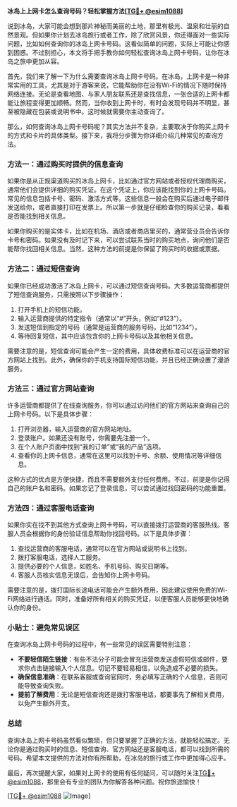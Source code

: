 **冰岛上上网卡怎么查询号码？轻松掌握方法[[TG💪+ @esim1088](https://t.me/s/esim1088)]**

说到冰岛，大家可能会想到那片神秘而美丽的土地，那里有极光、温泉和壮丽的自然景观。但如果你计划去冰岛旅行或者工作，除了欣赏风景，你还得面对一些实际问题，比如如何查询你的冰岛上网卡号码。这看似简单的问题，实际上可能让你感到困惑。不过别担心，本文将手把手教你如何轻松查询冰岛上网卡号码，让你在冰岛之旅中更加从容。

首先，我们来了解一下为什么需要查询冰岛上网卡号码。在冰岛，上网卡是一种非常实用的工具，尤其是对于游客来说，它能帮助你在没有Wi-Fi的情况下随时保持网络连接。无论是查看地图、与家人朋友联系还是查找信息，一张合适的上网卡都能让旅程变得更加顺畅。然而，当你收到上网卡时，有时会发现号码并不明显，甚至被隐藏在包装或说明书中。这时候就需要你主动查询了。

那么，如何查询冰岛上网卡号码呢？其实方法并不复杂，主要取决于你购买上网卡的方式和卡片的具体类型。接下来，我将分步骤为你详细介绍几种常见的查询方法。

### 方法一：通过购买时提供的信息查询

如果你是从正规渠道购买的冰岛上网卡，比如通过官方网站或者授权代理商购买，通常他们会提供详细的购买凭证。在这个凭证上，你应该能找到你的上网卡号码。常见的信息包括卡号、密码、激活方式等。这些信息一般会在购买后通过电子邮件发送给你，或者直接打印在发票上。所以第一步就是仔细检查你的购买记录，看看是否能找到相关信息。

如果你购买的是实体卡，比如在机场、酒店或者商店里买的，通常营业员会告诉你卡号和密码。如果没有及时记下来，可以尝试联系当时的购买地点，询问他们是否能帮你找回相关信息。当然，这种方法的前提是你保留了购买时的收据或票据。

### 方法二：通过短信查询

如果你已经成功激活了冰岛上网卡，可以通过短信查询号码。大多数运营商都提供了短信查询服务，只需按照以下步骤操作：

1. 打开手机上的短信功能。
2. 输入运营商提供的特定指令（通常以“#”开头，例如“#123”）。
3. 发送短信到指定的号码（通常是运营商的服务号码，比如“1234”）。
4. 等待回复短信，其中应该包含你的上网卡号码以及其他相关信息。

需要注意的是，短信查询可能会产生一定的费用，具体收费标准可以在运营商的官方网站上找到。此外，确保你的手机支持国际短信功能，并且已经正确设置了漫游服务。

### 方法三：通过官方网站查询

许多运营商都提供了在线查询服务，你可以通过访问他们的官方网站来查询自己的上网卡号码。以下是具体步骤：

1. 打开浏览器，输入运营商的官方网站地址。
2. 登录账户。如果还没有账号，你需要先注册一个。
3. 在个人账户页面中找到“我的订单”或“我的产品”选项。
4. 查看你的上网卡信息，通常在这里可以找到卡号、余额、使用情况等详细信息。

这种方式的优点是方便快捷，而且不需要额外支付任何费用。不过，前提是你记得自己的账户名和密码。如果忘记了登录信息，可以尝试通过找回密码的功能重置。

### 方法四：通过客服电话查询

如果你实在找不到其他方式查询上网卡号码，可以直接拨打运营商的客服热线。客服人员会根据你的身份验证信息帮助你找回号码。以下是具体步骤：

1. 查找运营商的客服电话，通常可以在官方网站或说明书上找到。
2. 拨打客服电话，选择人工服务。
3. 提供必要的个人信息，如姓名、手机号码、购买日期等。
4. 客服人员核实信息无误后，会告知你上网卡号码。

需要注意的是，拨打国际长途电话可能会产生额外费用，因此建议使用免费的Wi-Fi网络进行通话。同时，准备好所有相关的购买凭证，以便客服人员能够更快地确认你的身份。

### 小贴士：避免常见误区

在查询冰岛上网卡号码的过程中，有一些常见的误区需要特别注意：

- **不要轻信陌生链接**：有些不法分子可能会冒充运营商发送虚假短信或邮件，要求你点击链接输入个人信息。切记不要轻易相信，以免造成不必要的损失。
- **确保信息准确**：在联系客服或查询官网时，务必填写正确的个人信息，否则可能导致查询失败。
- **提前了解费用**：无论是短信查询还是拨打客服电话，都要事先了解相关费用，以免产生额外开支。

### 总结

查询冰岛上网卡号码虽然看似繁琐，但只要掌握了正确的方法，就能轻松搞定。无论你是通过购买时的信息、短信查询、官方网站还是客服电话，都可以找到所需的号码。希望本文提供的方法对你有所帮助，在冰岛的旅行或工作中更加得心应手。

最后，再次提醒大家，如果对上网卡的使用有任何疑问，可以随时关注[TG💪+ @esim1088](https://t.me/s/esim1088)，那里会有专业的团队为你解答各种问题。祝你旅途愉快！

[[TG💪+ @esim1088](https://t.me/s/esim1088) ![Image](https://i.postimg.cc/4NQfJmqS/Snipaste-2025-05-13-00-14-12.png)]